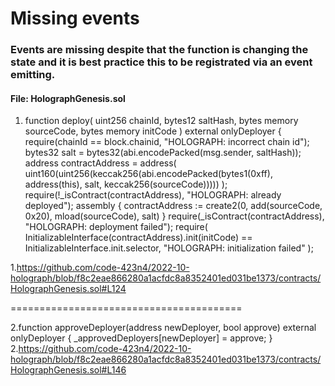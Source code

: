 # Missing events 

### Events are missing despite that the function is changing the state and it is best practice this to be registrated via an event emitting.

#### File: HolographGenesis.sol

1. function deploy(
    uint256 chainId,
    bytes12 saltHash,
    bytes memory sourceCode,
    bytes memory initCode
  ) external onlyDeployer {
    require(chainId == block.chainid, "HOLOGRAPH: incorrect chain id");
    bytes32 salt = bytes32(abi.encodePacked(msg.sender, saltHash));
    address contractAddress = address(
      uint160(uint256(keccak256(abi.encodePacked(bytes1(0xff), address(this), salt, keccak256(sourceCode)))))
    );
    require(!_isContract(contractAddress), "HOLOGRAPH: already deployed");
    assembly {
      contractAddress := create2(0, add(sourceCode, 0x20), mload(sourceCode), salt)
    }
    require(_isContract(contractAddress), "HOLOGRAPH: deployment failed");
    require(
      InitializableInterface(contractAddress).init(initCode) == InitializableInterface.init.selector,
      "HOLOGRAPH: initialization failed"
    );

1.https://github.com/code-423n4/2022-10-holograph/blob/f8c2eae866280a1acfdc8a8352401ed031be1373/contracts/HolographGenesis.sol#L124


========================================

2.function approveDeployer(address newDeployer, bool approve) external onlyDeployer {
    _approvedDeployers[newDeployer] = approve;
  }
2.https://github.com/code-423n4/2022-10-holograph/blob/f8c2eae866280a1acfdc8a8352401ed031be1373/contracts/HolographGenesis.sol#L146

